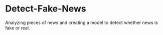 # Detect-Fake-News
 Analyzing pieces of news and creating a model to detect whether news is fake or real.
